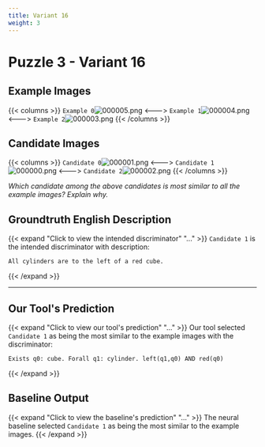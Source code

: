 ```yaml
---
title: Variant 16
weight: 3
---
```


# Puzzle 3 - Variant 16

## Example Images
{{< columns >}}
`Example 0`![000005.png](/clevr-variants/meeussen/fovariant-16/render/images/CLEVR_val_000005.png)
<--->
`Example 1`![000004.png](/clevr-variants/meeussen/fovariant-16/render/images/CLEVR_val_000004.png)
<--->
`Example 2`![000003.png](/clevr-variants/meeussen/fovariant-16/render/images/CLEVR_val_000003.png)
{{< /columns >}}

## Candidate Images
{{< columns >}}
`Candidate 0`![000001.png](/clevr-variants/meeussen/fovariant-16/render/images/CLEVR_val_000001.png)
<--->
`Candidate 1`![000000.png](/clevr-variants/meeussen/fovariant-16/render/images/CLEVR_val_000000.png)
<--->
`Candidate 2`![000002.png](/clevr-variants/meeussen/fovariant-16/render/images/CLEVR_val_000002.png)
{{< /columns >}}

*Which candidate among the above candidates is most similar to all the example images? Explain why.*

## Groundtruth English Description

{{< expand "Click to view the intended discriminator" "..." >}}
`Candidate 1` is the intended discriminator with description:
```plaintext 
All cylinders are to the left of a red cube.
```
{{< /expand >}}

---



## Our Tool's Prediction

{{< expand "Click to view our tool's prediction" "..." >}}
Our tool selected `Candidate 1` as being the most similar to the example images with the discriminator:
```plaintext
Exists q0: cube. Forall q1: cylinder. left(q1,q0) AND red(q0)
```
{{< /expand >}}



## Baseline Output

{{< expand "Click to view the baseline's prediction" "..." >}}
The neural baseline selected `Candidate 1` as being the most similar to the example images.
{{< /expand >}}

